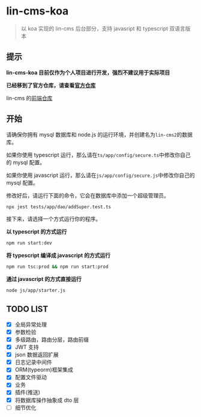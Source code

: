 # lin-cms-koa

> 以 koa 实现的 lin-cms 后台部分，支持 javasript 和 typescript 双语言版本

## 提示

**lin-cms-koa 目前仅作为个人项目进行开发，强烈不建议用于实际项目**

**已经移到了官方仓库，请查看[官方仓库](https://github.com/TaleLin/lin-cms-koa)**

lin-cms 的[前端仓库](https://github.com/TaleLin/lin-cms-vue)

## 开始

请确保你拥有 mysql 数据库和 node.js 的运行环境，并创建名为`lin-cms2`的数据库。

如果你使用 typescript 运行，那么请在`ts/app/config/secure.ts`中修改你自己的 mysql 配置。

如果你使用 javascript 运行，那么请在`js/app/config/secure.js`中修改你自己的 mysql 配置。

修改好后，请运行下面的命令，它会在数据库中添加一个超级管理员。

```bash
npx jest tests/app/dao/addSuper.test.ts
```

接下来，请选择一个方式运行你的程序。

**以 typescript 的方式运行**

```bash
npm run start:dev
```

**将 typescript 编译成 javascript 的方式运行**

```bash
npm run tsc:prod && npm run start:prod
```

**通过 javascript 的方式直接运行**

```bash
node js/app/starter.js
```

## TODO LIST

- [x] 全局异常处理
- [x] 参数检验
- [x] 多级路由，路由分层，路由前缀
- [x] JWT 支持
- [x] json 数据返回扩展
- [x] 日志记录中间件
- [x] ORM(typeorm)框架集成
- [x] 配置文件驱动
- [x] 业务
- [x] 插件(推送)
- [x] 将数据库操作抽象成 dto 层
- [ ] 细节优化

